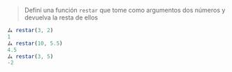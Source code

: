 > Definí una función `restar` que tome como argumentos dos números y devuelva la resta de ellos
>
```javascript
ム restar(3, 2) 
1
ム restar(10, 5.5) 
4.5
ム restar(3, 5) 
-2
```